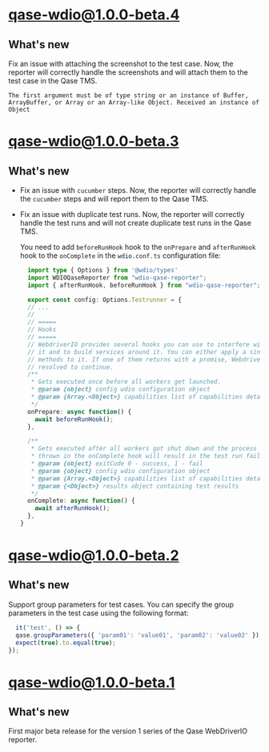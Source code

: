 # qase-wdio@1.0.0-beta.4

## What's new

Fix an issue with attaching the screenshot to the test case. Now, the reporter will correctly handle the screenshots and
will attach them to the test case in the Qase TMS.

```log
The first argument must be of type string or an instance of Buffer, ArrayBuffer, or Array or an Array-like Object. Received an instance of Object
```

# qase-wdio@1.0.0-beta.3

## What's new

- Fix an issue with `cucumber` steps. Now, the reporter will correctly handle the `cucumber` steps and will report them
  to the Qase TMS.
- Fix an issue with duplicate test runs. Now, the reporter will correctly handle the test runs and will not create
  duplicate test runs in the Qase TMS.

  You need to add `beforeRunHook` hook to the `onPrepare` and `afterRunHook` hook to the `onComplete` in the
  `wdio.conf.ts` configuration file:

  ```ts
    import type { Options } from '@wdio/types'
    import WDIOQaseReporter from "wdio-qase-reporter";
    import { afterRunHook, beforeRunHook } from "wdio-qase-reporter";

    export const config: Options.Testrunner = {
    // ...
    //
    // =====
    // Hooks
    // =====
    // WebdriverIO provides several hooks you can use to interfere with the test process in order to enhance
    // it and to build services around it. You can either apply a single function or an array of
    // methods to it. If one of them returns with a promise, WebdriverIO will wait until that promise got
    // resolved to continue.
    /**
     * Gets executed once before all workers get launched.
     * @param {object} config wdio configuration object
     * @param {Array.<Object>} capabilities list of capabilities details
     */
    onPrepare: async function() {
      await beforeRunHook();
    },

    /**
     * Gets executed after all workers got shut down and the process is about to exit. An error
     * thrown in the onComplete hook will result in the test run failing.
     * @param {object} exitCode 0 - success, 1 - fail
     * @param {object} config wdio configuration object
     * @param {Array.<Object>} capabilities list of capabilities details
     * @param {<Object>} results object containing test results
     */
    onComplete: async function() {
      await afterRunHook();
    },
  }
  ```

# qase-wdio@1.0.0-beta.2

## What's new

Support group parameters for test cases. You can specify the group parameters in the test case using the following
format:

```ts
  it('test', () => {
  qase.groupParameters({ 'param01': 'value01', 'param02': 'value02' });
  expect(true).to.equal(true);
});
```

# qase-wdio@1.0.0-beta.1

## What's new

First major beta release for the version 1 series of the Qase WebDriverIO reporter.
